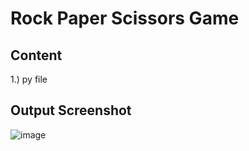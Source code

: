 # Rock Paper Scissors Game

## Content

1.) py file <br>

## Output Screenshot

![image](https://github.com/Shreyans27/Projects/assets/73150420/0b5a20cd-fafe-4e10-a462-e2de57fabbff)

